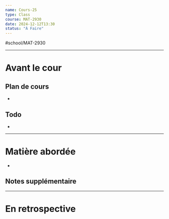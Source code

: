 ```yaml
---
name: Cours-25
type: Class
course: MAT-2930
date: 2024-12-12T13:30
status: "À Faire"
---
```

#school/MAT-2930
***
# Avant le cour
## Plan de cours
- 

## Todo
- 

---
# Matière abordée

- 

## Notes supplémentaire


---
# En retrospective



